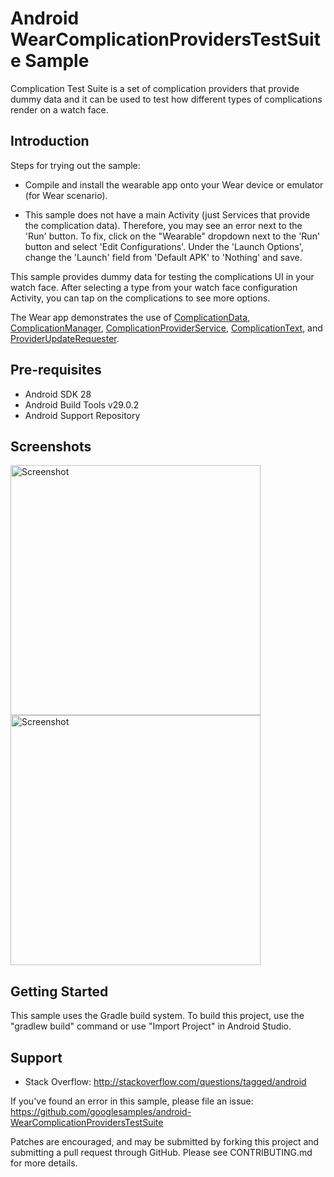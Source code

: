 
Android WearComplicationProvidersTestSuite Sample
=================================================

Complication Test Suite is a set of complication providers that provide dummy data and it can be
used to test how different types of complications render on a watch face.

Introduction
------------

Steps for trying out the sample:
* Compile and install the wearable app onto your Wear device or emulator (for Wear scenario).

* This sample does not have a main Activity (just Services that provide the complication data).
Therefore, you may see an error next to the 'Run' button. To fix, click on the
"Wearable" dropdown next to the 'Run' button and select 'Edit Configurations'. Under the
'Launch Options', change the 'Launch' field from 'Default APK' to 'Nothing' and save.

This sample provides dummy data for testing the complications UI in your watch face. After
selecting a type from your watch face configuration Activity, you can tap on the complications to
see more options.

The Wear app demonstrates the use of [ComplicationData][1], [ComplicationManager][2],
[ComplicationProviderService][3], [ComplicationText][4], and [ProviderUpdateRequester][5].

[1]: https://developer.android.com/reference/android/support/wearable/complications/ComplicationData.html
[2]: https://developer.android.com/reference/android/support/wearable/complications/ComplicationManager.html
[3]: https://developer.android.com/reference/android/support/wearable/complications/ComplicationProviderService.html
[4]: https://developer.android.com/reference/android/support/wearable/complications/ComplicationText.html
[5]: https://developer.android.com/reference/android/support/wearable/complications/ProviderUpdateRequester.html

Pre-requisites
--------------

- Android SDK 28
- Android Build Tools v29.0.2
- Android Support Repository

Screenshots
-------------

<img src="screenshots/wear-1.png" height="400" alt="Screenshot"/> <img src="screenshots/wear-2.png" height="400" alt="Screenshot"/> 

Getting Started
---------------

This sample uses the Gradle build system. To build this project, use the
"gradlew build" command or use "Import Project" in Android Studio.

Support
-------

- Stack Overflow: http://stackoverflow.com/questions/tagged/android

If you've found an error in this sample, please file an issue:
https://github.com/googlesamples/android-WearComplicationProvidersTestSuite

Patches are encouraged, and may be submitted by forking this project and
submitting a pull request through GitHub. Please see CONTRIBUTING.md for more details.
